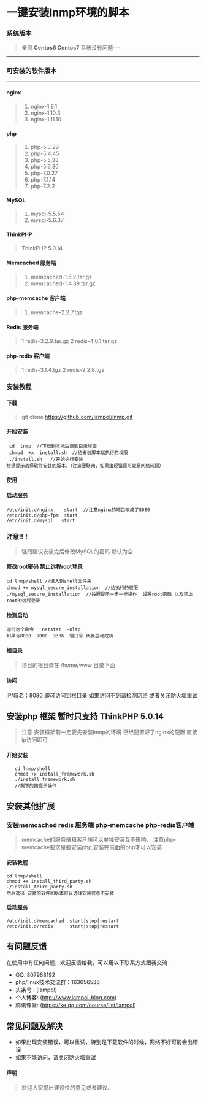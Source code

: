 # 一键安装lnmp环境的脚本
### 系统版本

>亲测 **Centos6 Centos7** 系统没有问题---


------------

### 可安装的软件版本

------------

#### nginx
>1. nginx-1.8.1
>2. nginx-1.10.3
>3. nginx-1.11.10

#### php
>1. php-5.3.29
>2. php-5.4.45
>3. php-5.5.38
>4. php-5.6.30
>5. php-7.0.27
>6. php-7.1.14
>7. php-7.2.2

#### MySQL
>1. mysql-5.5.54
>2. mysql-5.6.37

#### ThinkPHP
>  ThinkPHP 5.0.14

#### Memcached 服务端
>1. memcached-1.5.2.tar.gz 
>2. memcached-1.4.39.tar.gz

#### php-memcache 客户端
>1. memcache-2.2.7.tgz

#### Redis 服务端
>1 redis-3.2.9.tar.gz
>2 redis-4.0.1.tar.gz

#### php-redis 客户端
>1 redis-3.1.4.tgz
>2 redis-2.2.8.tgz

### 安装教程
####  下载

> git clone  https://github.com/lampol/lnmp.git

#### 开始安装

```
 cd  lnmp  //下载到本地后进到目录里面
 chmod  +x  install.sh  //给安装脚本赋执行的权限
 ./install.sh   //开始执行安装
根据提示选择软件安装的版本。（注意要联网，如果出现错误可能是网络问题） 
```
#### 使用
#### 启动服务

```
/etc/init.d/nginx    start  //注意nginx的端口改成了8080
/etc/init.d/php-fpm  start 
/etc/init.d/mysql   start
```
### 注意!!！

> 强烈建议安装完后修改MySQL的密码  默认为空

#### 修改root密码 禁止远程root登录

```
cd lnmp/shell //进入到shell文件夹 
chmod +x mysql_secure_installation  //给执行的权限
./mysql_secure_installation  //按照提示一步一步操作  设置root密码 以及禁止root的远程登录

```

#### 检测启动
```
运行这个命令   netstat  -nltp 
如果有8080  9000  3306  端口号 代表启动成功

```
#### 根目录
> 项目的根目录在  /home/www  目录下面

#### 访问
IP/域名：8080  即可访问到根目录
如果访问不到请检测网络 或者关闭防火墙重试

## 安装php 框架 暂时只支持 ThinkPHP 5.0.14

> 注意 安装框架前一定要先安装lnmp的环境
> 已经配置好了nginx的配置 直接ip访问即可 

#### 开始安装

```
   cd lnmp/shell
   chmod +x install_framework.sh
   ./install_framework.sh 
   //剩下的按提示操作

```

## 安装其他扩展 

### 安装memcached redis 服务端 php-memcache php-redis客户端  

> memcache的服务端和客户端可以单独安装互不影响，
> 注意php-memcache要求是要安装php,安装完前面的php才可以安装

#### 安装教程

```
cd lnmp/shell
chmod +x install_third_party.sh
./install_third_party.sh
然后选择 安装的软件和版本可以选择安装或者不安装

```

#### 启动服务


```
/etc/init.d/memcached  start|stop|restart
/etc/init.d/redis      start|stop|restart

```

## 有问题反馈
在使用中有任何问题，欢迎反馈给我，可以用以下联系方式跟我交流

* QQ: 807968192 
* php/linux技术交流群：163656536
* 头条号 : (lampol)
* 个人博客: (http://www.lampol-blog.com)
* 腾讯课堂: (https://ke.qq.com/course/list/lampol)

## 常见问题及解决
* 如果出现安装错误，可以重试，特别是下载软件的时候，网络不好可能会出错误
* 如果不能访问，请关闭防火墙重试

#### 声明
> 欢迎大家提出建设性的意见或者建议。
